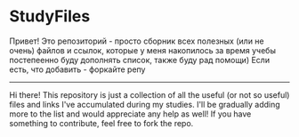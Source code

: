 # StudyFiles

Привет!
Это репозиторий - просто сборник всех полезных (или не очень) файлов и ссылок, которые у меня накопилось за время учебы
постепеенно буду дополнять список, также буду рад помощи)
Если есть, что добавить - форкайте репу


---

Hi there!
This repository is just a collection of all the useful (or not so useful) files and links I've accumulated during my studies.
I'll be gradually adding more to the list and would appreciate any help as well!
If you have something to contribute, feel free to fork the repo.
